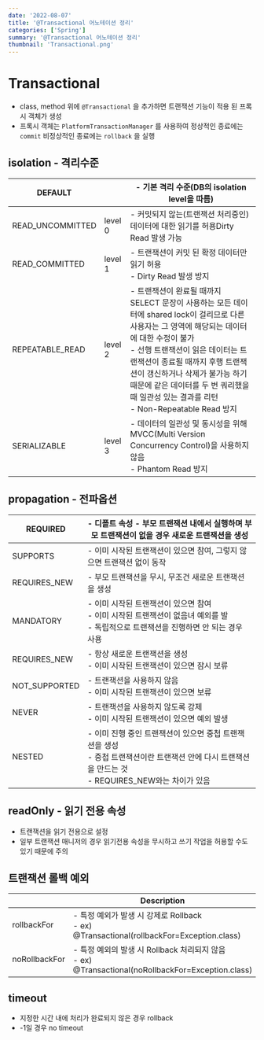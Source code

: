 ```yaml
---
date: '2022-08-07'
title: '@Transactional 어노테이션 정리'
categories: ['Spring']
summary: '@Transactional 어노테이션 정리'
thumbnail: 'Transactional.png'
---
```



# Transactional
  - class, method 위에 `@Transactional` 을 추가하면 트랜잭션 기능이 적용 된 프록시 객체가 생성
  - 프록시 객체는 `PlatformTransactionManager` 를 사용하여 정상적인 종료에는 `commit`  비정상적인 종료에는 `rollback` 을 실행
   

## isolation - 격리수준

  | DEFAULT |  | - 기본 격리 수준(DB의 isolation level을 따름) |
  | --- | --- | --- |
  | READ_UNCOMMITTED | level 0 | - 커밋되지 않는(트랜잭션 처리중인) 데이터에 대한 읽기를 허용Dirty Read 발생 가능 |
  | READ_COMMITTED | level 1 | - 트랜잭션이 커밋 된 확정 데이터만 읽기 허용 <br/> - Dirty Read 발생 방지 |
  | REPEATABLE_READ | level 2 | - 트랜잭션이 완료될 때까지 SELECT 문장이 사용하는 모든 데이터에 shared lock이 걸리므로 다른 사용자는 그 영역에 해당되는 데이터에 대한 수정이 불가 <br/> - 선행 트랜잭션이 읽은 데이터는 트랜잭션이 종료될 때까지 후행 트랜잭션이 갱신하거나 삭제가 불가능 하기때문에 같은 데이터를 두 번 쿼리했을 때 일관성 있는 결과를 리턴 <br/> - Non-Repeatable Read 방지 |
  | SERIALIZABLE | level 3 | - 데이터의 일관성 및 동시성을 위해 MVCC(Multi Version Concurrency Control)을 사용하지 않음 <br/> - Phantom Read 방지 |
  

## propagation - 전파옵션 
        
  | REQUIRED | - 디폴트 속성 - 부모 트랜잭션 내에서 실행하며 부모 트랜잭션이 없을 경우 새로운 트랜잭션을 생성 |
  | --- | --- |
  | SUPPORTS | - 이미 시작된 트랜잭션이 있으면 참여, 그렇지 않으면 트랜잭션 없이 동작 |
  | REQUIRES_NEW | - 부모 트랜잭션을 무시, 무조건 새로운 트랜잭션을 생성 |
  | MANDATORY | - 이미 시작된 트랜잭션이 있으면 참여 <br/> - 이미 시작된 트랜잭션이 없음녀 예외를 발 <br/> - 독립적으로 트랜잭션을 진행하면 안 되는 경우 사용 |
  | REQUIRES_NEW | - 항상 새로운 트랜잭션을 생성 <br/> - 이미 시작된 트랜잭션이 있으면 잠시 보류 |
  | NOT_SUPPORTED | - 트랜잭션을 사용하지 않음 <br/> - 이미 시작된 트랜잭션이 있으면 보류 |
  | NEVER | - 트랜잭션을 사용하지 않도록 강제 <br/> - 이미 시작된 트랜잭션이 있으면 예외 발생  |
  | NESTED | - 이미 진행 중인 트랜잭션이 있으면 중첩 트랜잭션을 생성 <br/> - 중첩 트랜잭션이란 트랜잭션 안에 다시 트랜잭션을 만드는 것 <br/> - REQUIRES_NEW와는 차이가 있음 |
    

## readOnly - 읽기 전용 속성
  - 트랜잭션을 읽기 전용으로 설정
  - 일부 트랜잭션 매니저의 경우 읽기전용 속성을 무시하고 쓰기 작업을 허용할 수도 있기 때문에 주의 


## 트랜잭션 롤백 예외

  |  | Description |
  | --- | --- |
  | rollbackFor | - 특정 예외가 발생 시 강제로 Rollback <br/> - ex) @Transactional(rollbackFor=Exception.class) |
  | noRollbackFor | - 특정 예외의 발생 시 Rollback 처리되지 않음 <br/> - ex) @Transactional(noRollbackFor=Exception.class) | 


## timeout 
  - 지정한 시간 내에 처리가 완료되지 않은 경우 rollback
  - -1일 경우 no timeout
